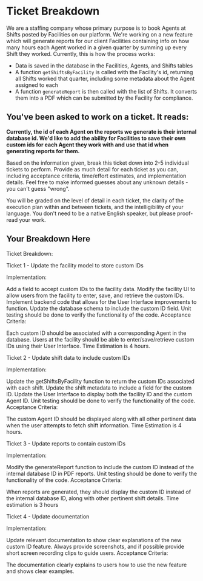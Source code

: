 # Ticket Breakdown

We are a staffing company whose primary purpose is to book Agents at Shifts posted by Facilities on our platform. We're working on a new feature which will generate reports for our client Facilities containing info on how many hours each Agent worked in a given quarter by summing up every Shift they worked. Currently, this is how the process works:

- Data is saved in the database in the Facilities, Agents, and Shifts tables
- A function `getShiftsByFacility` is called with the Facility's id, returning all Shifts worked that quarter, including some metadata about the Agent assigned to each
- A function `generateReport` is then called with the list of Shifts. It converts them into a PDF which can be submitted by the Facility for compliance.

## You've been asked to work on a ticket. It reads:

**Currently, the id of each Agent on the reports we generate is their internal database id. We'd like to add the ability for Facilities to save their own custom ids for each Agent they work with and use that id when generating reports for them.**

Based on the information given, break this ticket down into 2-5 individual tickets to perform. Provide as much detail for each ticket as you can, including acceptance criteria, time/effort estimates, and implementation details. Feel free to make informed guesses about any unknown details - you can't guess "wrong".

You will be graded on the level of detail in each ticket, the clarity of the execution plan within and between tickets, and the intelligibility of your language. You don't need to be a native English speaker, but please proof-read your work.

## Your Breakdown Here

Ticket Breakdown:

Ticket 1 - Update the facility model to store custom IDs

Implementation:

Add a field to accept custom IDs to the facility data.
Modify the facility UI to allow users from the facility to enter, save, and retrieve the custom IDs.
Implement backend code that allows for the User Interface improvements to function.
Update the database schema to include the custom ID field.
Unit testing should be done to verify the functionality of the code.
Acceptance Criteria:

Each custom ID should be associated with a corresponding Agent in the database.
Users at the facility should be able to enter/save/retrieve custom IDs using their User Interface.
Time Estimation is 4 hours.

Ticket 2 - Update shift data to include custom IDs

Implementation:

Update the getShiftsByFacility function to return the custom IDs associated with each shift.
Update the shift metadata to include a field for the custom ID.
Update the User Interface to display both the facility ID and the custom Agent ID.
Unit testing should be done to verify the functionality of the code.
Acceptance Criteria:

The custom Agent ID should be displayed along with all other pertinent data when the user attempts to fetch shift information.
Time Estimation is 4 hours.

Ticket 3 - Update reports to contain custom IDs

Implementation:

Modify the generateReport function to include the custom ID instead of the internal database ID in PDF reports.
Unit testing should be done to verify the functionality of the code.
Acceptance Criteria:

When reports are generated, they should display the custom ID instead of the internal database ID, along with other pertinent shift details.
Time estimation is 3 hours

Ticket 4 - Update documentation

Implementation:

Update relevant documentation to show clear explanations of the new custom ID feature.
Always provide screenshots, and if possible provide short screen recording clips to guide users.
Acceptance Criteria:

The documentation clearly explains to users how to use the new feature and shows clear examples.
